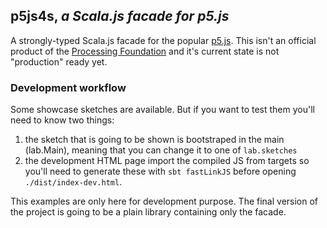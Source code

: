 ## p5js4s, _a Scala.js facade for p5.js_

A strongly-typed Scala.js facade for the popular [p5.js](https://github.com/processing/p5.js). This isn't an official product of the [Processing Foundation](https://github.com/processing) and it's current state is not "production" ready yet.

### Development workflow
Some showcase sketches are available. But if you want to test them you'll need to know two things:
1. the sketch that is going to be shown is bootstraped in the main (lab.Main), meaning that you can change it to one of `lab.sketches`
2. the development HTML page import the compiled JS from targets so you'll need to generate these with `sbt fastLinkJS` before opening `./dist/index-dev.html`.

This examples are only here for development purpose. The final version of the project is going to be a plain library containing only the facade.
